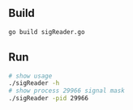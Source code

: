 ## Build
```bash
go build sigReader.go
```

## Run
```bash
# show usage
./sigReader -h
# show process 29966 signal mask
./sigReader -pid 29966
```